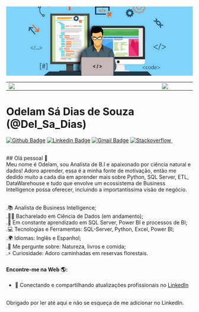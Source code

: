<p align="center">
  <img src="https://raw.githubusercontent.com/alexjosesilva/alexjosesilva/master/Framework.png" />
</p>

<center>
  <table>
    <tr>
        <td><img width="400px" align="left" src="https://github-readme-stats.vercel.app/api/top-langs/?username=odelam&hide=html&layout=compact&theme=default" /></td>
        <td><img width="495px" align="left" src="https://github-readme-stats.vercel.app/api?username=odelam&theme=default" /></td>
    </tr>   
  </table>
</center>



# Odelam Sá Dias de Souza (@Del_Sa_Dias)

[![Github Badge](https://img.shields.io/badge/-Github-000?style=flat-square&logo=Github&logoColor=white&link=https://github.com/Odelam)](https://github.com/Odelam)
[![Linkedin Badge](https://img.shields.io/badge/-LinkedIn-blue?style=flat-square&logo=Linkedin&logoColor=white&link=https://www.linkedin.com/in/odelam-sa-dias-de-souza/)](https://www.linkedin.com/in/odelam-sa-dias-de-souza/)
[![Gmail Badge](https://img.shields.io/badge/-Gmail-c14438?style=flat-square&logo=Gmail&logoColor=white&link=mailto:odelamsa@gmail.com)](mailto:odelamsa@gmail.com/)
<a href="https://pt.meta.stackoverflow.com/users/76898/odelam-s%c3%a1" rel="nofollow noreferrer">
    <img src="https://imgur.com/FeIMDSj.png" alt="Stackoverflow" width="130" height="30">
</a> &nbsp; 

<br/>
## Olá pessoal 👋 

<br/>
Meu nome é Odelam, sou Analista de B.I e apaixonado por ciência natural e dados! Adoro aprender, essa é a minha fonte de motivação, então me dedido muito a cada dia em aprender mais sobre Python, SQL Server, ETL, DataWarehouse e tudo que envolve um ecossistema de Business Intelligence possa oferecer, incluindo a importantíssima visão de negócio.

<br/>.📚 Analista de Business Intelligence;
<br/>.👩‍🎓 Bacharelado em Ciência de Dados (em andamento);
<br/>.🌱 Em constante aprendizado em SQL Server, Power BI e processos de BI;
<br/>.💻  Tecnologias e Ferramentas: SQL-Server, Python, Excel, Power BI;
<br/>.🌍 Idiomas: Inglês e Espanhol;
<br/>.💬 Me pergunte sobre: Natureza, livros e comida;
<br/>.⚡ Curiosidade: Adoro caminhadas em reservas florestais.

#### Encontre-me na Web 🌎:
- 💼 Conectando e compartilhando atualizações profissionais no <a href="https://www.linkedin.com/in/odelam-sa-dias-de-souza/">LinkedIn</a>


<br/>Obrigado por ler até aqui e não se esqueça de me adicionar no LinkedIn.
